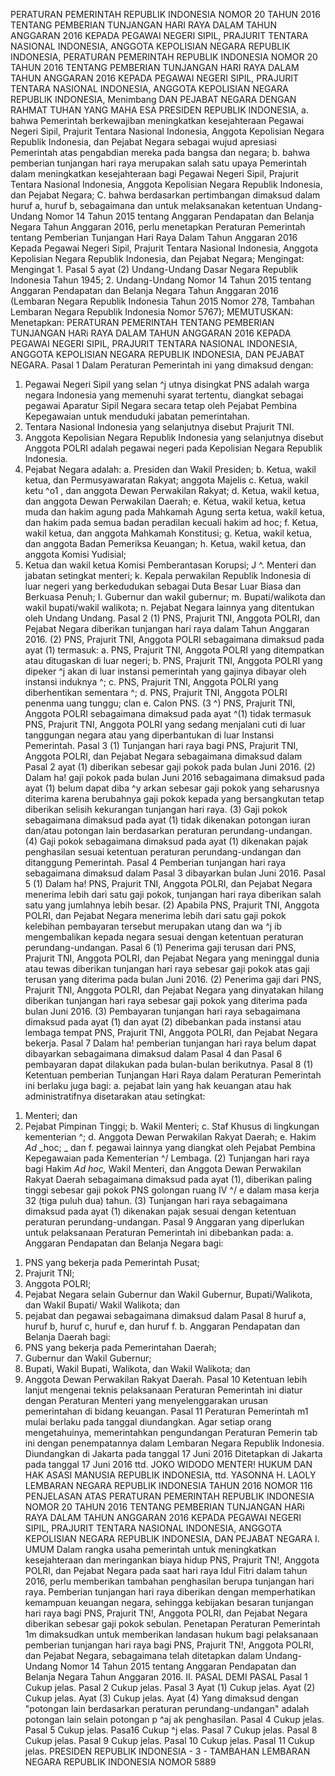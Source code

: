  PERATURAN PEMERINTAH REPUBLIK INDONESIA NOMOR 20 TAHUN 2016 TENTANG PEMBERIAN TUNJANGAN HARI RAYA DALAM TAHUN ANGGARAN 2016 KEPADA PEGAWAI NEGERI SIPIL, PRAJURIT TENTARA NASIONAL INDONESIA, ANGGOTA KEPOLISIAN NEGARA REPUBLIK INDONESIA, PERATURAN PEMERINTAH REPUBLIK INDONESIA NOMOR 20 TAHUN 2016 TENTANG PEMBERIAN TUNJANGAN HARI RAYA DALAM TAHUN ANGGARAN 2016 KEPADA PEGAWAI NEGERI SIPIL, PRAJURIT TENTARA NASIONAL INDONESIA, ANGGOTA KEPOLISIAN NEGARA REPUBLIK INDONESIA, Menimbang DAN PEJABAT NEGARA
DENGAN RAHMAT TUHAN YANG MAHA ESA PRESIDEN REPUBLIK INDONESIA, a. bahwa Pemerintah berkewajiban meningkatkan kesejahteraan Pegawai Negeri Sipil, Prajurit Tentara Nasional Indonesia, Anggota Kepolisian Negara Republik Indonesia, dan Pejabat Negara sebagai wujud apresiasi Pemerintah atas pengabdian mereka pada bangsa dan negara;
b. bahwa pemberian tunjangan hari raya merupakan salah satu upaya Pemerintah dalam meningkatkan kesejahteraan bagi Pegawai Negeri Sipil, Prajurit Tentara Nasional Indonesia, Anggota Kepolisian Negara Republik Indonesia, dan Pejabat Negara; C. bahwa berdasarkan pertimbangan dimaksud dalam huruf a, huruf b, sebagaimana dan untuk melaksanakan ketentuan Undang-Undang Nomor 14 Tahun 2015 tentang Anggaran Pendapatan dan Belanja Negara Tahun Anggaran 2016, perlu menetapkan Peraturan Pemerintah tentang Pemberian Tunjangan Hari Raya Dalam Tahun Anggaran 2016 Kepada Pegawai Negeri Sipil, Prajurit Tentara Nasional Indonesia, Anggota Kepolisian Negara Republik Indonesia, dan Pejabat Negara;
Mengingat:
 Mengingat 1. Pasal 5 ayat (2) Undang-Undang Dasar Negara Republik Indonesia Tahun 1945;
2. Undang-Undang Nomor 14 Tahun 2015 tentang Anggaran Pendapatan dan Belanja Negara Tahun Anggaran 2016 (Lembaran Negara Republik Indonesia Tahun 2015 Nomor 278, Tambahan Lembaran Negara Republik Indonesia Nomor 5767);
MEMUTUSKAN:
 Menetapkan: PERATURAN PEMERINTAH TENTANG PEMBERIAN TUNJANGAN HARi RAYA DALAM TAHUN ANGGARAN 2016 KEPADA PEGAWAI NEGERI SIPIL, PRAJURIT TENTARA NASIONAL INDONESIA, ANGGOTA KEPOLISIAN NEGARA REPUBLIK INDONESIA, DAN PEJABAT NEGARA.
Pasal 1
Dalam Peraturan Pemerintah ini yang dimaksud dengan:
1. Pegawai Negeri Sipil yang selan ^j utnya disingkat PNS adalah warga negara Indonesia yang memenuhi syarat tertentu, diangkat sebagai pegawai Aparatur Sipil Negara secara tetap oleh Pejabat Pembina Kepegawaian untuk menduduki jabatan pemerintahan.
2. Tentara Nasional Indonesia yang selanjutnya disebut Prajurit TNI.
3. Anggota Kepolisian Negara Republik Indonesia yang selanjutnya disebut Anggota POLRI adalah pegawai negeri pada Kepolisian Negara Republik Indonesia.
4. Pejabat Negara adalah:
a. Presiden dan Wakil Presiden;
b. Ketua, wakil ketua, dan Permusyawaratan Rakyat; anggota Majelis c. Ketua, wakil ketu ^o1 , dan anggota Dewan Perwakilan Rakyat;
d. Ketua, wakil ketua, dan anggota Dewan Perwakilan Daerah;
e. Ketua, wakil ketua, ketua muda dan hakim agung pada Mahkamah Agung serta ketua, wakil ketua, dan hakim pada semua badan peradilan kecuali hakim ad hoc;
f. Ketua, wakil ketua, dan anggota Mahkamah Konstitusi;
g. Ketua, wakil ketua, dan anggota Badan Pemeriksa Keuangan;
h. Ketua, wakil ketua, dan anggota Komisi Yudisial;
1. Ketua dan wakil ketua Komisi Pemberantasan Korupsi; J ^. Menteri dan jabatan setingkat menteri;
k. Kepala perwakilan Republik Indonesia di luar negeri yang berkedudukan sebagai Duta Besar Luar Biasa dan Berkuasa Penuh; I. Gubernur dan wakil gubernur;
m. Bupati/walikota dan wakil bupati/wakil walikota;
n. Pejabat Negara lainnya yang ditentukan oleh Undang­ Undang.
Pasal 2
(1) PNS, Prajurit TNI, Anggota POLRI, dan Pejabat Negara diberikan tunjangan hari raya dalam Tahun Anggaran 2016.
(2) PNS, Prajurit TNI, Anggota POLRI sebagaimana dimaksud pada ayat (1) termasuk:
a. PNS, Prajurit TNI, Anggota POLRI yang ditempatkan atau ditugaskan di luar negeri;
b. PNS, Prajurit TNI, Anggota POLRI yang dipeker ^j akan di luar instansi pemerintah yang gajinya dibayar oleh instansi induknya ^;
c. PNS, Prajurit TNI, Anggota POLRI yang diberhentikan sementara ^;
d. PNS, Prajurit TNI, Anggota POLRI penenma uang tunggu; clan e. Calon PNS. (3 ^) PNS, Prajurit TNI, Anggota POLRI sebagaimana dimaksud pada ayat ^(1) tidak termasuk PNS, Prajurit TNI, Anggota POLRI yang sedang menjalani cuti di luar tanggungan negara atau yang diperbantukan di luar Instansi Pemerintah.
Pasal 3
(1) Tunjangan hari raya bagi PNS, Prajurit TNI, Anggota POLRI, dan Pejabat Negara sebagaimana dimaksud dalam Pasal 2 ayat (1) diberikan sebesar gaji pokok pada bulan Juni 2016.
(2) Dalam ha! gaji pokok pada bulan Juni 2016 sebagaimana dimaksud pada ayat (1) belum dapat diba ^y arkan sebesar gaji pokok yang seharusnya diterima karena berubahnya gaji pokok kepada yang bersangkutan tetap diberikan selisih kekurangan tunjangan hari raya.
(3) Gaji pokok sebagaimana dimaksud pada ayat (1) tidak dikenakan potongan iuran dan/atau potongan lain berdasarkan peraturan perundang-undangan.
(4) Gaji pokok sebagaimana dimaksud pada ayat (1) dikenakan pajak penghasilan sesuai ketentuan peraturan perundang-undangan dan ditanggung Pemerintah.
Pasal 4
Pemberian tunjangan hari raya sebagaimana dimaksud dalam Pasal 3 dibayarkan bulan Juni 2016.
Pasal 5
(1) Dalam ha! PNS, Prajurit TNI, Anggota POLRI, dan Pejabat Negara menerima lebih dari satu gaji pokok, tunjangan hari raya diberikan salah satu yang jumlahnya lebih besar.
(2) Apabila PNS, Prajurit TNI, Anggota POLRI, dan Pejabat Negara menerima lebih dari satu gaji pokok kelebihan pembayaran tersebut merupakan utang dan wa ^j ib mengembalikan kepada negara sesuai dengan ketentuan peraturan perundang-undangan.
Pasal 6
(1) Penerima gaji terusan dari PNS, Prajurit TNI, Anggota POLRI, dan Pejabat Negara yang meninggal dunia atau tewas diberikan tunjangan hari raya sebesar gaji pokok atas gaji terusan yang diterima pada bulan Juni 2016.
(2) Penerima gaji dari PNS, Prajurit TNI, Anggota POLRI, dan Pejabat Negara yang dinyatakan hilang diberikan tunjangan hari raya sebesar gaji pokok yang diterima pada bulan Juni 2016.
(3) Pembayaran tunjangan hari raya sebagaimana dimaksud pada ayat (1) dan ayat (2) dibebankan pada instansi atau lembaga tempat PNS, Prajurit TNI, Anggota POLRI, dan Pejabat Negara bekerja.
Pasal 7
Dalam ha! pemberian tunjangan hari raya belum dapat dibayarkan sebagaimana dimaksud dalam Pasal 4 dan Pasal 6 pembayaran dapat dilakukan pada bulan-bulan berikutnya.
Pasal 8
(1) Ketentuan pemberian Tunjangan Hari Raya dalam Peraturan Pemerintah ini berlaku juga bagi:
a. pejabat lain yang hak keuangan atau hak administratifnya disetarakan atau setingkat:
1) Menteri; dan
2) Pejabat Pimpinan Tinggi;
b. Wakil Menteri;
c. Staf Khusus di lingkungan kementerian ^;
d. Anggota Dewan Perwakilan Rakyat Daerah;
e. Hakim _Ad_ _hoc; _ dan f. pegawai lainnya yang diangkat oleh Pejabat Pembina Kepegawaian pada Kementerian ^/ Lembaga.
(2) Tunjangan hari raya bagi Hakim _Ad hoc,_ Wakil Menteri, dan Anggota Dewan Perwakilan Rakyat Daerah sebagaimana dimaksud pada ayat (1), diberikan paling tinggi sebesar gaji pokok PNS golongan ruang IV ^/ e dalam masa kerja 32 (tiga puluh dua) tahun.
(3) Tunjangan hari raya sebagaimana dimaksud pada ayat (1) dikenakan pajak sesuai dengan ketentuan peraturan perundang-undangan.
Pasal 9
Anggaran yang diperlukan untuk pelaksanaan Peraturan Pemerintah ini dibebankan pada:
a. Anggaran Pendapatan dan Belanja Negara bagi:
1. PNS yang bekerja pada Pemerintah Pusat;
2. Prajurit TNI;
3. Anggota POLRI;
4. Pejabat Negara selain Gubernur dan Wakil Gubernur, Bupati/Walikota, dan Wakil Bupati/ Wakil Walikota; dan
5. pejabat dan pegawai sebagaimana dimaksud dalam Pasal 8 huruf a, huruf b, huruf c, huruf e, dan huruf f.
b. Anggaran Pendapatan dan Belanja Daerah bagi:
1. PNS yang bekerja pada Pemerintahan Daerah;
2. Gubernur dan Wakil Gubernur;
3. Bupati, Wakil Bupati, Walikota, dan Wakil Walikota; dan
4. Anggota Dewan Perwakilan Rakyat Daerah.
Pasal 10
Ketentuan lebih lanjut mengenai teknis pelaksanaan Peraturan Pemerintah ini diatur dengan Peraturan Menteri yang menyelenggarakan urusan pemerintahan di bidang keuangan.
Pasal 11
Peraturan Pemerintah m1 mulai berlaku pada tanggal diundangkan.
Agar setiap orang mengetahuinya, memerintahkan pengundangan Peraturan Pemerin tab ini dengan penempatannya dalam Lembaran Negara Republik Indonesia. Diundangkan di Jakarta pada tanggal 17 Juni 2016 Ditetapkan di Jakarta pada tanggal 17 Juni 2016 ttd. JOKO WIDODO MENTER! HUKUM DAN HAK ASASI MANUSIA REPUBLIK INDONESIA, ttd. YASONNA H. LAOLY LEMBARAN NEGARA REPUBLIK INDONESIA TAHUN 2016 NOMOR 116 PENJELASAN ATAS PERATURAN PEMERINTAH REPUBLIK INDONESIA NOMOR 20 TAHUN 2016 TENTANG PEMBERIAN TUNJANGAN HARi RAYA DALAM TAHUN ANGGARAN 2016 KEPADA PEGAWAI NEGERI SIPIL, PRAJURIT TENTARA NASIONAL INDONESIA, ANGGOTA KEPOLISIAN NEGARA REPUBLIK INDONESIA, DAN PEJABAT NEGARA I. UMUM Dalam rangka usaha pemerintah untuk meningkatkan kesejahteraan dan meringankan biaya hidup PNS, Prajurit TN!, Anggota POLRI, dan Pejabat Negara pada saat hari raya Idul Fitri dalam tahun 2016, perlu memberikan tambahan penghasilan berupa tunjangan hari raya. Pemberian tunjangan hari raya diberikan dengan memperhatikan kemampuan keuangan negara, sehingga kebijakan besaran tunjangan hari raya bagi PNS, Prajurit TN!, Anggota POLRI, dan Pejabat Negara diberikan sebesar gaji pokok sebulan. Penetapan Peraturan Pemerintah 1m dimaksudkan untuk memberikan landasan hukum bagi pelaksanaan pemberian tunjangan hari raya bagi PNS, Prajurit TN!, Anggota POLRI, dan Pejabat Negara, sebagaimana telah ditetapkan dalam Undang-Undang Nomor 14 Tahun 2015 tentang Anggaran Pendapatan dan Belanja Negara Tahun Anggaran 2016. II. PASAL DEMI PASAL
Pasal 1
Cukup jelas.
Pasal 2
Cukup jelas.
Pasal 3
Ayat (1) Cukup jelas. Ayat (2) Cukup jelas. Ayat (3) Cukup jelas. Ayat (4) Yang dimaksud dengan "potongan lain berdasarkan peraturan perundang-undangan" adalah potongan lain selain potongan p ^aj ak penghasilan.
Pasal 4
Cukup jelas.
Pasal 5
Cukup jelas. Pasa16 Cukup ^j elas.
Pasal 7
Cukup jelas.
Pasal 8
Cukup jelas.
Pasal 9
Cukup jelas.
Pasal 10
Cukup jelas.
Pasal 11
Cukup jelas. PRESIDEN REPUBLIK INDONESIA - 3 - TAMBAHAN LEMBARAN NEGARA REPUBLIK INDONESIA NOMOR 5889